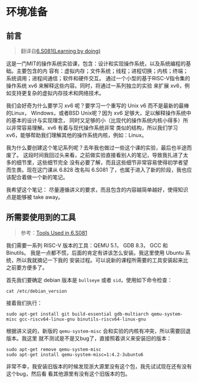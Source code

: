 # 环境准备

## 前言

> 翻译自[6.S081(Learning by doing)](https://pdos.csail.mit.edu/6.828/2020/overview.html)

这是一门MIT的操作系统实验课，包含：设计和实现操作系统，以及系统编程的基础。主要包含的内
容有：虚拟内存；文件系统；线程；进程切换；内核；终端；系统调用；进程间通信；软件和硬件交互。
通过一个小型的基于RISC-V指令集的操作系统 xv6 来解释这些内容。同时，将通过一系列独立的实验
来扩展 xv6，例如支持更复杂的虚拟内存技术和网络技术。

我们会好奇为什么要学习 xv6 呢？要学习一个重写的 Unix v6 而不是最新的最棒的Linux，
Windows，或者BSD Unix呢？因为 xv6 足够大，足以解释操作系统中的基本的设计与实现理念，
同时又足够的小（比现代的操作系统内核小得多）所以非常容易理解。xv6 有着与现代操作系统非常
类似的结构，所以我们学习 xv6，能够帮助我们理解其他的操作系统内核，例如：Linux。

我为什么要创建这个笔记系列呢？去年我也做过一些这个课的实验，最后也半途而废了。
这段时间我回过头来看，之前做实验直接看别人的笔记，导致我扎进了太多的细节里，这些细节完全
没有必要了解，而且这些细节非常容易使得初学者望而生畏。现在这门课从 6.828 改名叫 6.S081
了，也属于进入了新的阶段，我也应该配合着做一个新的笔记。

我希望这个笔记： 
尽量遵循讲义的要求，而且包含的内容越简单越好，使得知识点是能够被 take away。

## 所需要使用到的工具

> 参考：[Tools Used in 6.S081](https://pdos.csail.mit.edu/6.828/2020/tools.html)

我们需要一系列 RISC-V 版本的工具：QEMU 5.1， GDB 8.3， GCC 和 Binutils。
我是一点都不慌，后面的肯定有讲该怎么安装。我这里使用 Ubuntu 系统，所以我就摘记一下我的
安装过程。可以说新的课程所需要的工具安装起来比之前要方便多了。

首先我们要确定 debian 版本是 `bullseye` 或者 `sid`，使用如下命令检查：

```
cat /etc/debian_version
```

接着我们执行：

```
sudo apt-get install git build-essential gdb-multiarch qemu-system-misc gcc-riscv64-linux-gnu binutils-riscv64-linux-gnu 
```

根据讲义说的，新版的 `qemu-system-misc` 会和实验的内核有冲突，所以需要回退版本。我这里
就不测试是不是又bug了，直接照着讲义来安装旧的版本：

```
sudo apt-get remove qemu-system-misc
sudo apt-get install qemu-system-misc=1:4.2-3ubuntu6
```

非常不幸，我安装旧版本的时候发现浙大源里没有这个包，我先试试现在还有没有这个bug，然后看
看其他源里有没有这个旧版本的包。

